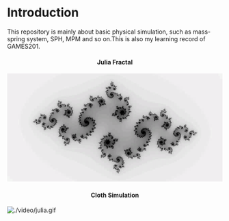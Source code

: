 # Introduction

This repository is mainly about basic physical simulation, such as mass-spring system, SPH, MPM and so on.This is also my learning record of GAMES201.

<h4 align=center>Julia Fractal</h4>

![./video/julia.gif](./video/julia.gif)

<h4 align=center>Cloth Simulation</h4>

![./video/julia.gif](./video/mass_spring.gif)